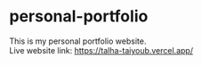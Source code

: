 # personal-portfolio
This is my personal portfolio website.<br>
Live website link: https://talha-taiyoub.vercel.app/
